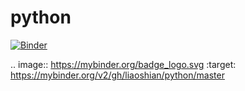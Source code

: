 # python

[![Binder](https://mybinder.org/badge_logo.svg)](https://mybinder.org/v2/gh/liaoshian/python/master)

.. image:: https://mybinder.org/badge_logo.svg :target: https://mybinder.org/v2/gh/liaoshian/python/master
